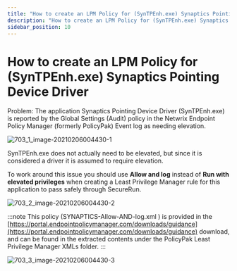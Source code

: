 ```yaml
---
title: "How to create an LPM Policy for (SynTPEnh.exe) Synaptics Pointing Device Driver"
description: "How to create an LPM Policy for (SynTPEnh.exe) Synaptics Pointing Device Driver"
sidebar_position: 10
---
```


# How to create an LPM Policy for (SynTPEnh.exe) Synaptics Pointing Device Driver

Problem: The application Synaptics Pointing Device Driver (SynTPEnh.exe) is reported by the Global
Settings (Audit) policy in the Netwrix Endpoint Policy Manager (formerly PolicyPak) Event log as
needing elevation.

![703_1_image-20210206004430-1](/images/endpointpolicymanager/leastprivilege/703_1_image-20210206004430-1.webp)

SynTPEnh.exe does not actually need to be elevated, but since it is considered a driver it is
assumed to require elevation.

To work around this issue you should use **Allow and log** instead of **Run with elevated
privileges** when creating a Least Privilege Manager rule for this application to pass safely
through SecureRun.

![703_2_image-20210206004430-2](/images/endpointpolicymanager/leastprivilege/703_2_image-20210206004430-2.webp)

:::note
This policy (SYNAPTICS-Allow-AND-log.xml ) is provided in the
[https://portal.endpointpolicymanager.com/downloads/guidance](https://portal.endpointpolicymanager.com/downloads/guidance)
download, and can be found in the extracted contents under the PolicyPak Least Privilege Manager
XMLs folder.
:::


![703_3_image-20210206004430-3](/images/endpointpolicymanager/leastprivilege/703_3_image-20210206004430-3.webp)
